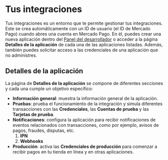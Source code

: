 # Tus integraciones
Tus integraciones es un entorno que te permite gestionar tus integraciones. Este se crea automáticamente con un ID de usuario (el ID de Mercado Pago) cuando abres una cuenta en Mercado Pago. En él, puedes crear una nueva aplicación dentro del [Panel del desarrollador](/developers/panel/app) o acceder a la página **Detalles de la aplicación** de cada una de las aplicaciones listadas. Además, también puedes solicitar acceso a las credenciales de una aplicación que no administres.


## Detalles de la aplicación
La página de **Detalles de la aplicación** se compone de diferentes secciones y cada una cumple un objetivo específico:
* **Información general**: muestra la información general de la aplicación.
* **Pruebas**: prueba el funcionamiento de la integración y simula diferentes transacciones con las **Credenciales**, las **Cuentas de prueba** y las **Tarjetas de prueba**.
* **Notificaciones**: configura la aplicación para recibir notificaciones de eventos relacionados con transacciones, como por ejemplo, avisos de pagos, fraudes, disputas, etc.
    1. **IPN**
    2. **Webhooks**
* **Producción**: activa las **Credenciales de producción** para comenzar a recibir pagos en tu tienda en línea y en otras aplicaciones.